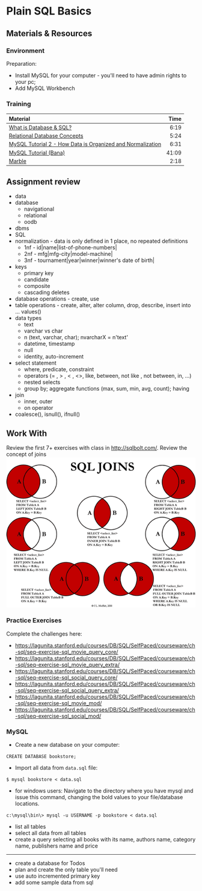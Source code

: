 # Plain SQL Basics

## Materials & Resources
### Environment
Preparation:
- Install MySQL for your computer - you'll need to have admin rights to your pc;
- Add MySQL Workbench 

### Training
| Material | Time |
|:-------- |-----:|
|[What is Database & SQL?](https://www.youtube.com/watch?v=FR4QIeZaPeM)|6:19|
|[Relational Database Concepts](https://www.youtube.com/watch?v=NvrpuBAMddw)|5:24|
|[MySQL Tutorial 2 - How Data is Organized and Normalization](https://www.youtube.com/watch?v=IIdfqFxercg)|6:31|
|[MySQL Tutorial (Bana)](https://www.youtube.com/watch?v=yPu6qV5byu4)|41:09|
|[Marble](https://www.youtube.com/watch?v=h7mhFTAJvxA)|2:18|

## Assignment review
- data
- database
    - navigational
    - relational
    - oodb
- dbms
- SQL
- normalization - data is only defined in 1 place, no repeated definitions
    - 1nf - id|name|list-of-phone-numbers|
    - 2nf - mfg|mfg-city|model-machine|
    - 3nf - tournament|year|winner|winner's date of birth|
- keys
  - primary key
  - candidate
  - composite
  - cascading deletes
- database operations - create, use
- table operations - create, alter, alter column, drop, describe, insert into ... values()
- data types 
  - text
  - varchar vs char
  - n (text, varchar, char); nvarcharX = n'text'
  - datetime, timestamp
  - null
  - identity, auto-increment
- select statement
    - where, predicate, constraint
    - operators (= , > , < , <>, like, between, not like , not between, in, ...)
    - nested selects
    - group by; aggregate functions (max, sum, min, avg, count); having
- join
    - inner, outer
    - on operator
- coalesce(), isnull(), ifnull()    

## Work With
Review the first 7+ exercises with class in http://sqlbolt.com/.
Review the concept of joins
<img src="Moffat-SQL-Joins-Representation.png">

### Practice Exercises
Complete the challenges here:
- https://lagunita.stanford.edu/courses/DB/SQL/SelfPaced/courseware/ch-sql/seq-exercise-sql_movie_query_core/
- https://lagunita.stanford.edu/courses/DB/SQL/SelfPaced/courseware/ch-sql/seq-exercise-sql_movie_query_extra/
- https://lagunita.stanford.edu/courses/DB/SQL/SelfPaced/courseware/ch-sql/seq-exercise-sql_social_query_core/
- https://lagunita.stanford.edu/courses/DB/SQL/SelfPaced/courseware/ch-sql/seq-exercise-sql_social_query_extra/
- https://lagunita.stanford.edu/courses/DB/SQL/SelfPaced/courseware/ch-sql/seq-exercise-sql_movie_mod/
- https://lagunita.stanford.edu/courses/DB/SQL/SelfPaced/courseware/ch-sql/seq-exercise-sql_social_mod/

### MySQL
- Create a new database on your computer:
```mysql
CREATE DATABASE bookstore;
```
- Import all data from `data.sql` file:
```
$ mysql bookstore < data.sql
```
- for windows users: Navigate to the directory where you have mysql and issue this command, changing the bold values to your file/database locations.
```
c:\mysql\bin\> mysql -u USERNAME -p bookstore < data.sql
```
- list all tables
- select all data from all tables
- create a query selecting all books with its name, authors name, category name, publishers name and price

---
- create a database for Todos
- plan and create the only table you'll need
- use auto incremented primary key
- add some sample data from sql

